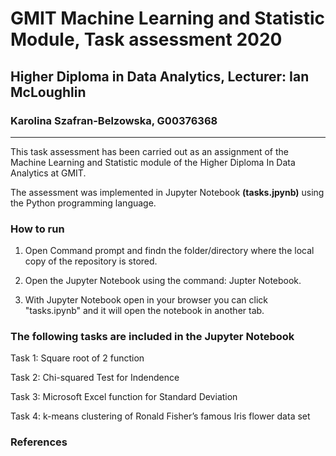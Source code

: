 # GMIT Machine Learning and Statistic Module, Task assessment 2020
## Higher Diploma in Data Analytics, Lecturer: Ian McLoughlin
### Karolina Szafran-Belzowska, G00376368
***
This task assessment has been carried out as an assignment of the Machine Learning and Statistic module of the Higher Diploma In Data Analytics at GMIT.

The assessment was implemented in Jupyter Notebook **(tasks.jpynb)** using the Python programming language.

### How to run

1. Open Command prompt and findn the folder/directory where the local copy of the repository is stored.

2. Open the Jupyter Notebook using the command: Jupter Notebook.

3. With Jupyter Notebook open in your browser you can click "tasks.ipynb" and it will open the notebook in another tab.


### The following tasks are included in the Jupyter Notebook

Task 1: Square root of 2 function

Task 2: Chi-squared Test for Indendence

Task 3: Microsoft Excel function for Standard Deviation

Task 4: k-means clustering of Ronald Fisher’s famous Iris flower data set


### References


